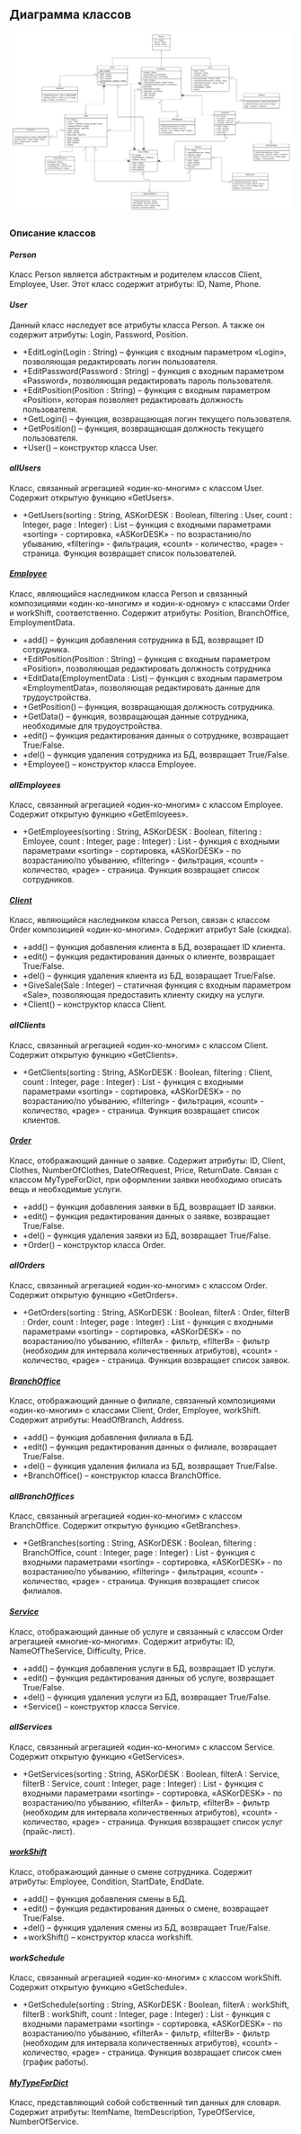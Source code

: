 ## Диаграмма классов

![Диаграмма](diagrams/class.png)

### Описание классов

#### *Person*
Класс Person является абстрактным и родителем классов Client, Employee, User.  Этот класс содержит атрибуты: ID, Name, Phone. 

#### *User*

Данный класс наследует все атрибуты класса Person. А также он содержит атрибуты: Login, Password, Position.
+ +EditLogin(Login : String) – функция с входным параметром «Login», позволяющая редактировать логин пользователя. 
+ +EditPassword(Password : String) – функция с входным параметром «Password», позволяющая редактировать пароль пользователя.
+ +EditPosition(Position : String) – функция с входным параметром «Position», которая позволяет редактировать должность пользователя.
+ +GetLogin() – функция, возвращающая логин текущего пользователя.
+ +GetPosition() – функция, возвращающая должность текущего пользователя.
+ +User() – конструктор класса User.

#### *allUsers*

Класс, связанный агрегацией «один-ко-многим» с классом User. Содержит открытую функцию «GetUsers».
+ +GetUsers(sorting : String, ASKorDESK : Boolean, filtering : User, count : Integer, page : Integer) : List<User> – функция с входными параметрами «sorting» - сортировка, «ASKorDESK» - по возрастанию/по убыванию, «filtering» - фильтрация, «count» - количество, «page» - страница. Функция возвращает список пользователей.

#### *[Employee](Employee.md)*

Класс, являющийся наследником класса Person и связанный композициями «один-ко-многим» и «один-к-одному» с классами Order и workShift, соответственно. Содержит атрибуты: Position, BranchOffice, EmploymentData.
+ +add() – функция добавления сотрудника в БД, возвращает ID сотрудника.
+ +EditPosition(Position : String) – функция с входным параметром «Position», позволяющая редактировать должность сотрудника
+ +EditData(EmploymentData : List<String>) – функция с входным параметром «EmploymentData», позволяющая редактировать данные для трудоустройства.
+ +GetPosition() – функция, возвращающая должность сотрудника.
+ +GetData() – функция, возвращающая данные сотрудника, необходимые для трудоустройства.
+ +edit() – функция редактирования данных о сотруднике, возвращает True/False.
+ +del() – функция удаления сотрудника из БД, возвращает True/False.
+ +Employee() – конструктор класса Employee.

#### *allEmployees*

Класс, связанный агрегацией «один-ко-многим» с классом Employee. Содержит открытую функцию «GetEmloyees».
+ +GetEmployees(sorting : String, ASKorDESK : Boolean, filtering : Emloyee, count : Integer, page : Integer) : List<Employee> - функция с входными параметрами «sorting» - сортировка, «ASKorDESK» - по возрастанию/по убыванию, «filtering» - фильтрация, «count» - количество, «page» - страница. Функция возвращает список сотрудников.

#### *[Client](Client.md)*

Класс, являющийся наследником класса Person, связан с классом Order композицией «один-ко-многим». Содержит атрибут Sale (скидка).
+ +add() – функция добавления клиента в БД, возвращает ID клиента.
+ +edit() – функция редактирования данных о клиенте, возвращает True/False.
+ +del() – функция удаления клиента из БД, возвращает True/False.
+ +GiveSale(Sale : Integer) – статичная функция с входным параметром «Sale», позволяющая предоставить клиенту скидку на услуги.
+ +Client() – конструктор класса Client.

#### *allClients*

Класс, связанный агрегацией «один-ко-многим» с классом Client. Содержит открытую функцию «GetClients».
+ +GetClients(sorting : String, ASKorDESK : Boolean, filtering : Client, count : Integer, page : Integer) : List<Client> - функция с входными параметрами «sorting» - сортировка, «ASKorDESK» - по возрастанию/по убыванию, «filtering» - фильтрация, «count» - количество, «page» - страница. Функция возвращает список клиентов.

#### *[Order](Order.md)*

Класс, отображающий данные о заявке. Содержит атрибуты: ID, Client, Clothes, NumberOfClothes, DateOfRequest, Price, ReturnDate. Связан с классом MyTypeForDict, при оформлении заявки необходимо описать вещь и необходимые услуги.
+ +add() – функция добавления заявки в БД, возвращает ID заявки.
+ +edit() – функция редактирования данных о заявке, возвращает True/False.
+ +del() – функция удаления заявки из БД, возвращает True/False.
+ +Order() – конструктор класса Order.

#### *allOrders*

Класс, связанный агрегацией «один-ко-многим» с классом Order. Содержит открытую функцию «GetOrders».
+ +GetOrders(sorting : String, ASKorDESK : Boolean, filterA : Order, filterB : Order, count : Integer, page : Integer) : List<Order> - функция с входными параметрами «sorting» - сортировка, «ASKorDESK» - по возрастанию/по убыванию, «filterA» - фильтр, «filterB» - фильтр (необходим для интервала количественных атрибутов), «count» - количество, «page» - страница. Функция возвращает список заявок.

#### *[BranchOffice](BranchOffice.md)*

Класс, отображающий данные о филиале, связанный композициями «один-ко-многим» с классами Client, Order, Employee, workShift. Содержит атрибуты: HeadOfBranch, Address.
+ +add() – функция добавления филиала в БД.
+ +edit() – функция редактирования данных о филиале, возвращает True/False.
+ +del() – функция удаления филиала из БД, возвращает True/False.
+ +BranchOffice() – конструктор класса BranchOffice.

#### *allBranchOffices*

Класс, связанный агрегацией «один-ко-многим» с классом BranchOffice. Содержит открытую функцию «GetBranches».
+ +GetBranches(sorting : String, ASKorDESK : Boolean, filtering : BranchOffice, count : Integer, page : Integer) : List<BranchOffice> - функция с входными параметрами «sorting» - сортировка, «ASKorDESK» - по возрастанию/по убыванию, «filtering» - фильтрация, «count» - количество, «page» - страница. Функция возвращает список филиалов.

#### *[Service](Service.md)*

Класс, отображающий данные об услуге и связанный с классом Order агрегацией «многие-ко-многим». Содержит атрибуты: ID, NameOfTheService, Difficulty, Price.
+ +add() – функция добавления услуги в БД, возвращает ID услуги.
+ +edit() – функция редактирования данных об услуге, возвращает True/False.
+ +del() – функция удаления услуги из БД, возвращает True/False.
+ +Service() – конструктор класса Service.

#### *allServices*

Класс, связанный агрегацией «один-ко-многим» с классом Service. Содержит открытую функцию «GetServices».
+ +GetServices(sorting : String, ASKorDESK : Boolean, filterA : Service, filterB : Service, count : Integer, page : Integer) : List<Service> - функция с входными параметрами «sorting» - сортировка, «ASKorDESK» - по возрастанию/по убыванию, «filterA» - фильтр, «filterB» - фильтр (необходим для интервала количественных атрибутов), «count» - количество, «page» - страница. Функция возвращает список услуг (прайс-лист).

#### *[workShift](workShift.md)*

Класс, отображающий данные о смене сотрудника. Содержит атрибуты: Employee, Condition, StartDate, EndDate.
+ +add() – функция добавления смены в БД.
+ +edit() – функция редактирования данных о смене, возвращает True/False.
+ +del() – функция удаления смены из БД, возвращает True/False.
+ +workShift() – конструктор класса workshift.

#### *workSchedule*

Класс, связанный агрегацией «один-ко-многим» с классом workShift. Содержит открытую функцию «GetSchedule».
+ +GetSchedule(sorting : String, ASKorDESK : Boolean, filterA : workShift, filterB : workShift, count : Integer, page : Integer) : List<workShift> - функция с входными параметрами «sorting» - сортировка, «ASKorDESK» - по возрастанию/по убыванию, «filterA» - фильтр, «filterB» - фильтр (необходим для интервала количественных атрибутов), «count» - количество, «page» - страница. Функция возвращает список смен (график работы).

#### *[MyTypeForDict](MyTypeForDict.md)*

Класс, представляющий собой собственный тип данных для словаря. Содержит атрибуты: ItemName, ItemDescription, TypeOfService, NumberOfService.
